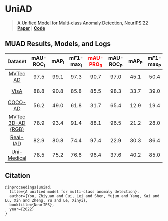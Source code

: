 # UniAD

> [A Unified Model for Multi-class Anomaly Detection, NeurIPS'22](https://papers.nips.cc/paper_files/paper/2022/hash/1d774c112926348c3e25ea47d87c835b-Abstract-Conference.html) </br>
> [**Paper**](https://papers.nips.cc/paper_files/paper/2022/hash/1d774c112926348c3e25ea47d87c835b-Abstract-Conference.html) | [**Code**](https://github.com/zhiyuanyou/UniAD)

## MUAD Results, Models, and Logs

|                      Dataset                       | mAU-ROC<sub>I</sub> | mAP<sub>I</sub> | m*F*1-max<sub>I</sub> |<span style="color:red">mAU-PRO<sub>R</sub></span> | mAU-ROC<sub>P</sub> | mAP<sub>P</sub> | m*F*1-max<sub>P</sub> | m*F*1<sub>P/.2/.8</sub> | mAcc<sub>P/.2/.8</sub> |mIoU<sub>P/.2/.8</sub> | <span style="color:red">mIoU-max<sub>P</sub></span> | <span style="color:red">mAD<sub>I</sub></span> | <span style="color:red">mAD<sub>P</sub></span> | <span style="color:red">mAD<sub>.2/.8</sub></span>| <span style="color:red">mAD</span> |                                                                            <span style="color:blue">Download</span>                                                                            |
|:--------------------------------------------------:|:-------------------:|:---------------:|:---------------------:|:-------------------:|:---------------:|:---------------------:|:----------------:|:-----------------------:|:--------:|:--------:|:--------:|:--------:|:--------:|:--------:|:--------:|:----------------------------------------------------------------------------------------------------------------------------------------------------------------------------------------------:|
| [MVTec AD](data/README.md/###MVTec) |        97.5         | 99.1 | 97.3 | 90.7 | 97.0 | 45.1 | 50.4 |          22.4           | 37.5 | 13.9 | 34.2 | 98.0 | 64.1 | 24.6 | 82.4| [log](https://drive.google.com/file/d/1fxS7cf_aqdiBF8VVK2u6uAf-utxyyH9O/view?usp=drive_link) & [weight](https://drive.google.com/file/d/1RzaeuSU9dtf-q_HX0neT8ZtDD1jutks_/view?usp=drive_link) |
|                     [VisA](data/README.md/###VisA)                      |        88.8         | 90.8 | 85.8 | 85.5 | 98.3 | 33.7 | 39.0 |          17.9           | 47.1 | 10.9 | 25.7 | 88.4 | 57.0 | 25.3 | 74.5| [log](https://drive.google.com/file/d/1D9njahAg4GIItlO388Woc0KtYkBdPQh1/view?usp=drive_link) & [weight](https://drive.google.com/file/d/1eSrKlNY9XAhrpcF289StiJ7VL4oFjNeF/view?usp=drive_link)  |
|                     [COCO-AD](data/README.md/###COCO-AD)                      |        56.2         | 49.0 | 61.8 | 31.7 | 65.4 | 12.9 | 19.4 |           6.6           | 26.3 | 3.7 | 11.1 | 55.7 | 32.6 | 12.2 | 42.3|           [log](https://drive.google.com/drive/folders/1M5iCcWqqtpX-E9eRD18LDYBfKUlLqCWL?usp=sharing) & [weight]()           |
|                     [MVTec 3D-AD (RGB)](data/README.md/###MVTec3D)                      |        78.9 | 93.4 | 91.4 | 88.1 | 96.5 | 21.2 | 28.0 | 12.2 | 43.6 | 7.0 | 16.8 | 87.9 | 48.6 | 20.9 | 71.1| [log](https://drive.google.com/file/d/1nO5DyG5EiBJuZb9_5BSQx5tJOfzATX9M/view?usp=drive_link) & [weight](https://drive.google.com/file/d/1ihxOr9AJoUP3lryL_FNnIbXq75xx4QcB/view?usp=drive_link) |
|                     [Real-IAD](data/README.md/###Real-IAD)                      |        82.9         |      80.8       |        	74.4          |                      	97.4                         |        	22.9        |	30.3 	|         86.4          |	10.5 |         	35.0          |          6.0           |                        	18.3                        |	79.4 |                     	46.5                      |	17.2 	|67.9 |                                                                          [log](https://drive.google.com/file/d/1FKPNy5PJpTd-j586qphB33tl5fSArsI4/view?usp=sharing) & [weight](https://drive.google.com/file/d/1a7QB30THNhoNgBih8m0o3f_G6g0GEX7j/view?usp=sharing) |
| [Uni-Medical](data/README.md/###Uni-Medical) |        78.5 |      	75.2      |	76.6 |	96.4 	|         37.6          |	40.2 |	85.0 |	13.3 |	37.8 |	8.0 |	26.8  |                      76.8                      |                      54.3                      |                        19.7                        |                69.9                |                                                                                     [log](https://drive.google.com/file/d/1fFrg-SFTcZYdFMZPfCDDEdI3WFeY8r14/view?usp=sharing) & [weight](https://drive.google.com/file/d/1XWaE3K_644Ym09Av2IUE0zOkOaVqEjLS/view?usp=sharing)                                                                                      |

## Citation
```angular2html
@inproceedings{uniad,
  title={A unified model for multi-class anomaly detection},
  author={You, Zhiyuan and Cui, Lei and Shen, Yujun and Yang, Kai and Lu, Xin and Zheng, Yu and Le, Xinyi},
  booktitle={NeurIPS},
  year={2022}
}
```

